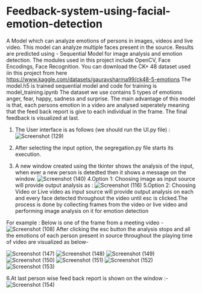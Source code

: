 # Feedback-system-using-facial-emotion-detection
A Model which can analyze emotions of persons in images, videos and live video. This model can analyze multiple faces present in the source. Results are predicted using - Sequential Model for image analysis and emotion detection. The modules used in this project include OpenCV, Face Encodings, Face Recognition.
You can download the CK+ 48 dataset used iin this project from here https://www.kaggle.com/datasets/gauravsharma99/ck48-5-emotions
The model.h5 is trained sequential model and code for training is model_training.ipynb
The dataset we use contains 5 types of emotions anger, fear, happy, sadness and surprise.
The main advantage of this model is that, each persons emotion in a video are analysed seperately meaning that the feed back report is give to each individual in the frame.
The final feedback is visualized at last.

1. The User interface is as follows (we should run the UI.py file) :
   ![Screenshot (129)](https://github.com/vasim0000/Feedback-system-using-facial-emotion-detection/assets/84614077/0f965e76-922d-4b69-a953-9f1e36224652)

2. After selecting the input option, the segregation.py file starts its execution.
3. A new window created using the tkinter shows the analysis of the input, when ever a new person is detedted then it shows a message on the window.
   ![Screenshot (140)](https://github.com/vasim0000/Feedback-system-using-facial-emotion-detection/assets/84614077/3bd5602b-d118-49b9-8935-0ee0dbc87f6c)
4.Option 1: Choosing image as input source will provide output analysis as :
   ![Screenshot (116)](https://github.com/vasim0000/Feedback-system-using-facial-emotion-detection/assets/84614077/db69aed4-42d2-4e4d-bb7b-3c8c384ac919)
5.Option 2: Choosing Video or Live video as input source will provide output analysis on each and every face detected throughout the video until esc is clicked.The process is done by collecting frames from the video or live video and performing image analysis on it for emotion detection

For example : Below is one of the frame from a meeting video -
   ![Screenshot (108)](https://github.com/vasim0000/Feedback-system-using-facial-emotion-detection/assets/84614077/595ebd30-7a71-405b-9e78-4b30b502dd1a)
After clicking the esc button the analysis stops and all the emotions of each person present in source throughout the playing time of video are visualized as below-

![Screenshot (147)](https://github.com/vasim0000/Feedback-system-using-facial-emotion-detection/assets/84614077/2901e219-0dc8-4685-a4d1-e20bad1c9bbf)
![Screenshot (148)](https://github.com/vasim0000/Feedback-system-using-facial-emotion-detection/assets/84614077/cb1cb0ef-3be4-4d5b-9374-6868437a364a)
![Screenshot (149)](https://github.com/vasim0000/Feedback-system-using-facial-emotion-detection/assets/84614077/c61eb64a-0a5c-4d58-8545-977e80eafdac)
![Screenshot (150)](https://github.com/vasim0000/Feedback-system-using-facial-emotion-detection/assets/84614077/a1bbc926-7cc3-4637-945a-8b1c2f53a3d0)
![Screenshot (151)](https://github.com/vasim0000/Feedback-system-using-facial-emotion-detection/assets/84614077/a6e521a5-7545-46ba-a368-130de5c36a5b)
![Screenshot (152)](https://github.com/vasim0000/Feedback-system-using-facial-emotion-detection/assets/84614077/d6cf4920-5fae-4b4e-86ab-2e959dabf360)
![Screenshot (153)](https://github.com/vasim0000/Feedback-system-using-facial-emotion-detection/assets/84614077/7e925426-f013-4f06-9b2d-4ed360c77f8e)

6.At last person wise feed back report is shown on the window :-
![Screenshot (154)](https://github.com/vasim0000/Feedback-system-using-facial-emotion-detection/assets/84614077/f96af5e6-d753-4e3c-8922-0c1b58faeb7a)








